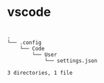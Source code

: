 # vscode

```tree

.
└── .config
    └── Code
        └── User
            └── settings.json

3 directories, 1 file
```
